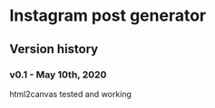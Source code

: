 # Instagram post generator

## Version history

### v0.1 - May 10th, 2020

html2canvas tested and working
